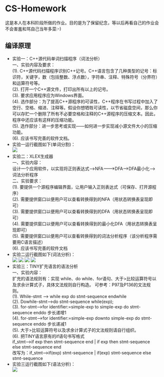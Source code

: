 # CS-Homework
这是本人在本科阶段所做的作业。目的是为了保留纪念，等以后再看自己的作业会不会害羞和骂自己当年多菜:-)
## 编译原理
* 实验一：C++源代码单词扫描程序（词法分析）<br/>
一、实验内容及要求：<br/>
(1). C++源代码扫描程序识别C++记号。C++语言包含了几种类型的记号：标识符，关键字，数（包括整数、浮点数），字符串、注释、特殊符号（分界符）和运算符号等。<br/>
(2). 打开一个C++源文件，打印出所有以上的记号。<br/>
(3). 要求应用程序应为Windows界面。<br/>
(4). 选作部分：为了提高C++源程序的可读性，C++程序在书写过程中加入了空行、空格、缩进、注释等。假设你想牺牲可读性，以节省磁盘空间，那么你可以存贮一个删除了所有不必要空格和注释的C++源程序的压缩文本。因此，程序中还应该有这样的压缩功能。<br/>
(5). 选作部分：进一步思考或实现——如何进一步实现减小源文件大小的压缩功能。<br/>
(6). 应该书写完善的软件文档。<br/>
* 实验一运行截图如下(单词分割)：<br/>
![](https://github.com/chenminghai/CS-Homework/blob/master/%E7%BC%96%E8%AF%91%E5%8E%9F%E7%90%86%E5%AE%9E%E9%AA%8C1--%E5%8D%95%E8%AF%8D%E5%88%87%E5%89%B2/%E5%9B%BE%E7%89%871.png)
* 实验二：XLEX生成器<br/>
一、实验内容：<br/>
设计一个应用软件，以实现将正则表达式-->NFA--->DFA-->DFA最小化-->词法分析程序<br/>
二、实验要求：<br/>
(1). 要提供一个源程序编辑界面，让用户输入正则表达式（可保存、打开源程序）<br/>
(2). 需要提供窗口以便用户可以查看转换得到的NFA（用状态转换表呈现即可）<br/>
(3). 需要提供窗口以便用户可以查看转换得到的DFA（用状态转换表呈现即可）<br/>
(4). 需要提供窗口以便用户可以查看转换得到的最小化DFA（用状态转换表呈现即可）<br/>
(5). 需要提供窗口以便用户可以查看转换得到的词法分析程序（该分析程序需要用C语言描述）<br/>
(6). 应该书写完善的软件文档<br/>
* 实验二运行截图如下(词法分析)：<br/>
![](https://github.com/chenminghai/CS-Homework/blob/master/%E7%BC%96%E8%AF%91%E5%8E%9F%E7%90%86%E5%AE%9E%E9%AA%8C2--%E8%AF%8D%E6%B3%95%E5%88%86%E6%9E%90/%E5%9B%BE%E7%89%872.png)
![](https://github.com/chenminghai/CS-Homework/blob/master/%E7%BC%96%E8%AF%91%E5%8E%9F%E7%90%86%E5%AE%9E%E9%AA%8C2--%E8%AF%8D%E6%B3%95%E5%88%86%E6%9E%90/%E5%9B%BE%E7%89%873.png)
![](https://github.com/chenminghai/CS-Homework/blob/master/%E7%BC%96%E8%AF%91%E5%8E%9F%E7%90%86%E5%AE%9E%E9%AA%8C2--%E8%AF%8D%E6%B3%95%E5%88%86%E6%9E%90/%E5%9B%BE%E7%89%874.png)
![](https://github.com/chenminghai/CS-Homework/blob/master/%E7%BC%96%E8%AF%91%E5%8E%9F%E7%90%86%E5%AE%9E%E9%AA%8C2--%E8%AF%8D%E6%B3%95%E5%88%86%E6%9E%90/%E5%9B%BE%E7%89%875.png)
* 实验三：TINY扩充语言的语法分析<br/>
一、实验内容：<br/>
扩充的语法规则有：实现 while、do while、for语句、大于>比较运算符号以及求余计算式子，具体文法规则自行构造。
可参考：P97及P136的文法规则。<br/>
(1). While-stmt --> while  exp  do  stmt-sequence  endwhile<br/>
(2). Dowhile-stmt-->do  stmt-sequence  while(exp); <br/>
(3). for-stmt-->for identifier:=simple-exp  to  simple-exp  do  stmt-sequence enddo    步长递增1<br/>
(4). for-stmt-->for identifier:=simple-exp  downto  simple-exp  do  stmt-sequence enddo    步长递减1<br/>
(5). 大于>比较运算符号以及求余计算式子的文法规则请自行组织。<br/>
(6). 把TINY语言原有的if语句书写格式<br/>
if_stmt-->if exp then stmt-sequence end | if exp then stmt-sequence else stmt-sequence end <br/>
改写为：if_stmt-->if(exp) stmt-sequence | if(exp) stmt-sequence else stmt-sequence <br/>
* 实验三运行截图如下(语法分析)：<br/>
![](https://github.com/chenminghai/CS-Homework/blob/master/%E7%BC%96%E8%AF%91%E5%8E%9F%E7%90%86%E5%AE%9E%E9%AA%8C3--%E8%AF%AD%E6%B3%95%E5%88%86%E6%9E%90/%E5%9B%BE%E7%89%876.png)

